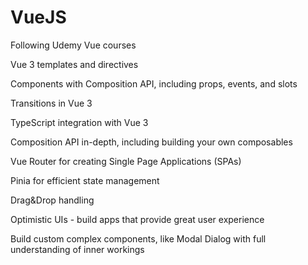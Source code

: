 # VueJS
Following Udemy Vue courses

Vue 3 templates and directives

Components with Composition API, including props, events, and slots

Transitions in Vue 3

TypeScript integration with Vue 3

Composition API in-depth, including building your own composables

Vue Router for creating Single Page Applications (SPAs)

Pinia for efficient state management

Drag&Drop handling

Optimistic UIs - build apps that provide great user experience

Build custom complex components, like Modal Dialog with full understanding of inner workings
